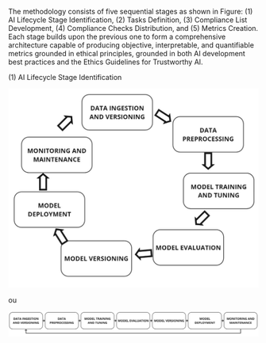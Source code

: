 The methodology consists of five sequential stages as shown in Figure: (1) AI Lifecycle Stage Identification, (2) Tasks Definition, (3) Compliance List Development, (4) Compliance Checks Distribution, and (5) Metrics Creation. 
Each stage builds upon the previous one to form a comprehensive architecture capable of producing objective, interpretable, and quantifiable metrics grounded in ethical principles, grounded in both AI development best practices and the Ethics Guidelines for Trustworthy AI.


(1) AI Lifecycle Stage Identification

![Alt text](images/circular_pipeline.jpg)

ou

![Alt text](images/pipeline.jpg)

